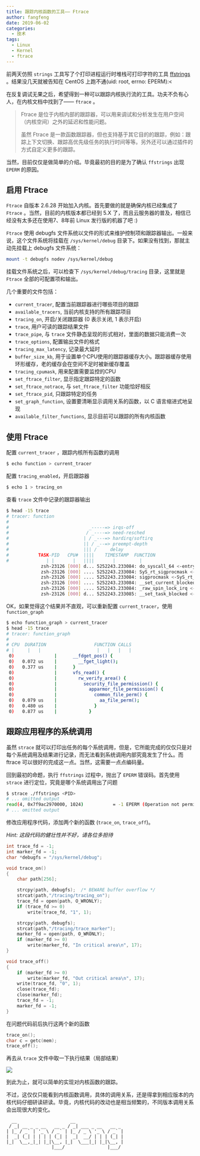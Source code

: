 ```yaml
---
title: 跟踪内核函数的工具—— Ftrace
author: fangfeng
date: 2019-06-02
categories:
  - 技术
tags:
  - Linux
  - Kernel
  - ftrace
---
```


前两天仿照 `strings` 工具写了个打印进程运行时堆栈可打印字符的工具 [ffstrings](https://github.com/DorMOUSE-None/ff-proc-utils/blob/master/ffstrings.c) 。结果没几天就被告知在 CentOS 上跑不通(uid: root, errno: EPERM):< 

在反复调试无果之后，希望得到一种可以跟踪内核执行流的工具。功夫不负有心人，在内核文档中找到了—— `ftrace` 。

> Ftrace 是位于内核内部的跟踪器，可以用来调试和分析发生在用户空间（内核空间）之外的延迟和性能问题。
>
> 虽然 Ftrace 是一款函数跟踪器，但也支持基于其它目的的跟踪，例如：跟踪上下文切换、跟踪高优先级任务的执行时间等等。另外还可以通过插件的方式自定义更多的跟踪。

当然，目前仅仅是做简单的介绍。毕竟最初的目的是为了确认 `ffstrings` 出现 `EPERM` 的原因。

<!--more-->

## 启用 Ftrace

`Ftrace` 自版本 2.6.28 开始加入内核。首先要做的就是确保内核已经集成了 `Ftrace` 。当然，目前的内核版本都已经到 5.X 了，而且云服务器的普及，相信已经没有太多还在使用7、8年前 Linux 发行版的机器了吧 :) 

`Ftrace` 使用 debugfs 文件系统以文件的形式来维护控制项和跟踪器输出。一般来说，这个文件系统将挂载在 `/sys/kernel/debug` 目录下。如果没有找到，那就主动先挂载上 debugfs 文件系统：

```sh
mount -t debugfs nodev /sys/kernel/debug
```

挂载文件系统之后，可以检查下 `/sys/kernel/debug/tracing` 目录，这里就是 `Ftrace` 全部的可配置项和输出。

几个重要的文件包括：

- `current_tracer`, 配置当前跟踪器进行哪些项目的跟踪
- `available_tracers`, 当前内核支持的所有跟踪项目
- `tracing_on`, 开启/关闭跟踪器 (0 表示关闭, 1 表示开启)
- `trace`, 用户可读的跟踪结果文件
- `trace_pipe`, 与 `trace` 文件静态呈现的形式相对，里面的数据只能消费一次
- `trace_options`, 配置输出文件的格式
- `tracing_max_latency`, 记录最大延时
- `buffer_size_kb`, 用于设置单个CPU使用的跟踪器缓存大小。跟踪器缓存使用环形缓存，老的缓存会在空间不足时被新缓存覆盖
- `tracing_cpumask`, 用来配置需要监控的CPU
- `set_ftrace_filter`, 显示指定跟踪特定的函数
- `set_ftrace_notrace`, 与 `set_ftrace_filter` 功能恰好相反
- `set_ftrace_pid`, 只跟踪特定的任务
- `set_graph_function`, 设置要清晰显示调用关系的函数，以 C 语言缩进式地呈现
- `available_filter_functions`, 显示目前可以跟踪的所有内核函数

## 使用 Ftrace

配置 `current_tracer` ，跟踪内核所有函数的调用

```sh
$ echo function > current_tracer
```

配置 `tracing_enabled`，开启跟踪器

```sh
$ echo 1 > tracing_on
```

查看 `trace` 文件中记录的跟踪器输出

```sh
$ head -15 trace
# tracer: function
#
#                              _-----=> irqs-off
#                             / _----=> need-resched
#                            | / _---=> hardirq/softirq
#                            || / _--=> preempt-depth
#                            ||| /     delay
#           TASK-PID   CPU#  ||||    TIMESTAMP  FUNCTION
#              | |       |   ||||       |         |
             zsh-23126 [000] d... 5252243.233084: do_syscall_64 <-entry_SYSCALL_64_after_hwframe
             zsh-23126 [000] .... 5252243.233084: SyS_rt_sigprocmask <-do_syscall_64
             zsh-23126 [000] .... 5252243.233084: sigprocmask <-SyS_rt_sigprocmask
             zsh-23126 [000] .... 5252243.233084: __set_current_blocked <-sigprocmask
             zsh-23126 [000] .... 5252243.233084: _raw_spin_lock_irq <-__set_current_blocked
             zsh-23126 [000] d... 5252243.233085: __set_task_blocked <-__set_current_blocked
```

OK，如果觉得这个结果并不直观，可以重新配置 `current_tracer`，使用 `function_graph`


```sh
$ echo function_graph > current_tracer
$ head -15 trace
# tracer: function_graph
#
# CPU  DURATION                  FUNCTION CALLS
# |     |   |                     |   |   |   |
 0)               |      __fdget_pos() {
 0)   0.072 us    |        __fget_light();
 0)   0.377 us    |      }
 0)               |      vfs_read() {
 0)               |        rw_verify_area() {
 0)               |          security_file_permission() {
 0)               |            apparmor_file_permission() {
 0)               |              common_file_perm() {
 0)   0.079 us    |                aa_file_perm();
 0)   0.480 us    |              }
 0)   0.877 us    |            }
```

## 跟踪应用程序的系统调用

虽然 `strace` 就可以打印出任务的每个系统调用，但是，它所能完成的仅仅只是对每个系统调用及结果进行记录，而无法看到系统调用内部究竟发生了什么。而 ftrace 可以很好的完成这一点。当然，这需要一点点编码量。

回到最初的命题，执行 `ffstrings` 过程中，抛出了 `EPERM` 错误码。首先使用 `strace` 进行定位，究竟是哪个系统调用出了问题

```sh
$ strace ./ffstrings <PID>
# ... omitted output
read(4, 0x7f9ac2970000, 1024)           = -1 EPERM (Operation not permitted)
# ... omitted output
```

修改应用程序代码，添加两个新的函数 (`trace_on`, `trace_off`)。

*Hint: 这段代码的健壮性并不好，请各位多担待*

```c
int trace_fd = -1;
int marker_fd = -1;
char *debugfs = "/sys/kernel/debug";

void trace_on()
{
	char path[256];

	strcpy(path, debugfs);  /* BEWARE buffer overflow */
	strcat(path,"/tracing/tracing_on");
	trace_fd = open(path, O_WRONLY);
	if (trace_fd >= 0)
		write(trace_fd, "1", 1);

	strcpy(path, debugfs);
	strcat(path,"/tracing/trace_marker");
	marker_fd = open(path, O_WRONLY);
    if (marker_fd >= 0)
	    write(marker_fd, "In critical area\n", 17);
}

void trace_off()
{
    if (marker_fd >= 0)
	    write(marker_fd, "Out critical area\n", 17);
    write(trace_fd, "0", 1);
    close(trace_fd);
    close(marker_fd);
    trace_fd = -1;
    marker_fd = -1;
}
```

在问题代码前后执行这两个新的函数

```c
trace_on();
char c = getc(mem);
trace_off();
```

再去从 `trace` 文件中取一下执行结果（局部结果）

![](https://img.ffutop.com/669F0256-7612-48E5-9069-292D4E687660.png)

到此为止，就可以简单的实现对内核函数的跟踪。

不过，这仅仅只能看到内核函数调用，具体的调用关系，还是得拿到相应版本的内核代码仔细研读研读。毕竟，内核代码的改动也是相当频繁的，不同版本调用关系会出现很大的变化。


```plain
  __                    __                  
 / _| __ _ _ __   __ _ / _| ___ _ __   __ _ 
| |_ / _` | '_ \ / _` | |_ / _ \ '_ \ / _` |
|  _| (_| | | | | (_| |  _|  __/ | | | (_| |
|_|  \__,_|_| |_|\__, |_|  \___|_| |_|\__, |
                 |___/                |___/ 
```
